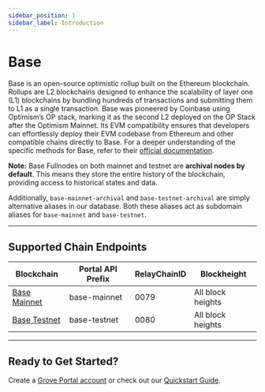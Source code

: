 ```yaml
---
sidebar_position: 1
sidebar_label: Introduction
---
```


# Base

Base is an open-source optimistic rollup built on the Ethereum blockchain. Rollups are L2 blockchains designed to enhance the scalability of layer one (L1) blockchains by bundling hundreds of transactions and submitting them to L1 as a single transaction. Base was pioneered by Coinbase using Optimism’s OP stack, marking it as the second L2 deployed on the OP Stack after the Optimism Mainnet. Its EVM compatibility ensures that developers can effortlessly deploy their EVM codebase from Ethereum and other compatible chains directly to Base. For a deeper understanding of the specific methods for Base, refer to their [official documentation](https://docs.base.org/).

**Note:** Base Fullnodes on both mainnet and testnet are **archival nodes by default**. This means they store the entire history of the blockchain, providing access to historical states and data.

Additionally, `base-mainnet-archival` and `base-testnet-archival` are simply alternative aliases in our database. Both these aliases act as subdomain aliases for `base-mainnet` and `base-testnet`.



---

## Supported Chain Endpoints

| Blockchain                               | Portal API Prefix | RelayChainID | Blockheight         |
| ---------------------------------------- | ----------------- | ------------ | ------------------- |
| [Base Mainnet](./endpoints/base-mainnet) | base-mainnet      | 0079         | All block heights |
| [Base Testnet](./endpoints/base-testnet) | base-testnet      | 0080         | All block heights   |

---

## Ready to Get Started?

Create a [Grove Portal account](https://portal.grove.city) or check out our [Quickstart Guide](/guides/getting-started/quickstart).
